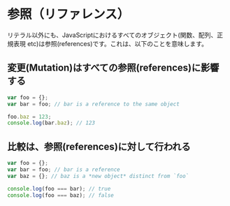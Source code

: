 # 参照（リファレンス）

リテラル以外にも、JavaScriptにおけるすべてのオブジェクト\(関数、配列、正規表現 etc\)は参照\(references\)です。これは、以下のことを意味します。

## 変更\(Mutation\)はすべての参照\(references\)に影響する

```javascript
var foo = {};
var bar = foo; // bar is a reference to the same object

foo.baz = 123;
console.log(bar.baz); // 123
```

## 比較は、参照\(references\)に対して行われる

```javascript
var foo = {};
var bar = foo; // bar is a reference
var baz = {}; // baz is a *new object* distinct from `foo`

console.log(foo === bar); // true
console.log(foo === baz); // false
```

